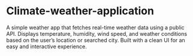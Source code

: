 # Climate-weather-application
A simple weather app that fetches real-time weather data using a public API. Displays temperature, humidity, wind speed, and weather conditions based on the user’s location or searched city. Built with a clean UI for an easy and interactive experience.
